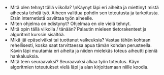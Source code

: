 - Mitä olen tehnyt tällä viikolla?
\nKäynyt läpi eri aiheita ja miettinyt mistä aiheesta tehdä työ. Aiheen valittua pohdin sen toteutusta ja tarkoitusta.
Etsin internetistä osviittaa työn aiheelle.
- Miten ohjelma on edistynyt?
Ohjelmaa en ole vielä tehnyt.
- Mitä opin tällä viikolla / tänään?
Palautin mieleen tietorakenteet ja algoritmit kurssin sisältöä.
- Mikä jäi epäselväksi tai tuottanut vaikeuksia? Vastaa tähän kohtaan rehellisesti, koska saat tarvittaessa apua tämän kohdan perusteella.
Kävin läpi muutamia eri aiheita ja niiden mielekäs toteus aiheutti pieniä hankaluuksia.
- Mitä teen seuraavaksi?
Seuraavaksi alkaa työn toteutus. Käyn algoritmien toteutukset vielä läpi ja alan kirjoittamaan niille koodia.
